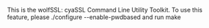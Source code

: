 This is the wolfSSL: cyaSSL Command Line Utility Toolkit.
To use this feature, please ./configure --enable-pwdbased and run make
